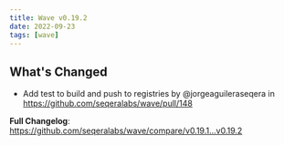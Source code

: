 ```yaml
---
title: Wave v0.19.2
date: 2022-09-23
tags: [wave]
---
```


## What's Changed
* Add test to build and push to registries by @jorgeaguileraseqera in https://github.com/seqeralabs/wave/pull/148


**Full Changelog**: https://github.com/seqeralabs/wave/compare/v0.19.1...v0.19.2
